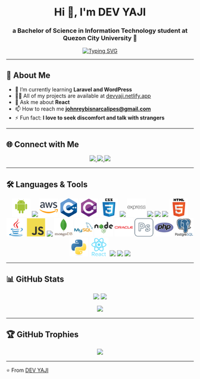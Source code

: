 <!-- Typing SVG Header -->
<h1 align="center">Hi 👋, I'm DEV YAJI</h1>
<h3 align="center"> a Bachelor of Science in Information Technology student at Quezon City University 🚀</h3>

<p align="center">
  <a href="https://git.io/typing-svg">
    <img src="https://readme-typing-svg.demolab.com?font=Fira+Code&size=22&duration=2500&pause=1000&color=00F700&center=true&vCenter=true&width=500&lines=An+aspiring+Full+Stack+Developer;An+aspiring+Software+Engineer;a+Lifelong+Learner;Always+Building+Cool+Things" alt="Typing SVG" />
  </a>
</p>

---

## 🌱 About Me  

- 🌱 I’m currently learning **Laravel and WordPress**  
- 👨‍💻 All of my projects are available at [devyaji.netlify.app](https://devyaji.netlify.app)  
- 💬 Ask me about **React**  
- 📫 How to reach me **johnreybisnarcalipes@gmail.com**  
- ⚡ Fun fact: **I love to seek discomfort and talk with strangers**  

---

## 🌐 Connect with Me  

<p align="center">
  <a href="https://twitter.com/jayeeboy" target="blank">
    <img src="https://img.shields.io/badge/Twitter-%231DA1F2.svg?logo=twitter&logoColor=white" />
  </a>
  <a href="https://fb.com/john rey" target="blank">
    <img src="https://img.shields.io/badge/Facebook-%231877F2.svg?logo=facebook&logoColor=white" />
  </a>
  <a href="https://instagram.com/devyaji_" target="blank">
    <img src="https://img.shields.io/badge/Instagram-%23E4405F.svg?logo=instagram&logoColor=white" />
  </a>
</p>

---

## 🛠️ Languages & Tools  

<p align="center">
  <a href="https://developer.android.com"><img src="https://raw.githubusercontent.com/devicons/devicon/master/icons/android/android-original-wordmark.svg" width="50"/></a>
  <a href="https://www.arduino.cc/"><img src="https://cdn.worldvectorlogo.com/logos/arduino-1.svg" width="50"/></a>
  <a href="https://aws.amazon.com"><img src="https://raw.githubusercontent.com/devicons/devicon/master/icons/amazonwebservices/amazonwebservices-original-wordmark.svg" width="50"/></a>
  <a href="https://www.w3schools.com/cpp/"><img src="https://raw.githubusercontent.com/devicons/devicon/master/icons/cplusplus/cplusplus-original.svg" width="50"/></a>
  <a href="https://www.w3schools.com/cs/"><img src="https://raw.githubusercontent.com/devicons/devicon/master/icons/csharp/csharp-original.svg" width="50"/></a>
  <a href="https://www.w3schools.com/css/"><img src="https://raw.githubusercontent.com/devicons/devicon/master/icons/css3/css3-original-wordmark.svg" width="50"/></a>
  <a href="https://www.djangoproject.com/"><img src="https://cdn.worldvectorlogo.com/logos/django.svg" width="50"/></a>
  <a href="https://expressjs.com"><img src="https://raw.githubusercontent.com/devicons/devicon/master/icons/express/express-original-wordmark.svg" width="50"/></a>
  <a href="https://www.figma.com/"><img src="https://www.vectorlogo.zone/logos/figma/figma-icon.svg" width="50"/></a>
  <a href="https://cloud.google.com"><img src="https://www.vectorlogo.zone/logos/google_cloud/google_cloud-icon.svg" width="50"/></a>
  <a href="https://git-scm.com/"><img src="https://www.vectorlogo.zone/logos/git-scm/git-scm-icon.svg" width="50"/></a>
  <a href="https://www.w3.org/html/"><img src="https://raw.githubusercontent.com/devicons/devicon/master/icons/html5/html5-original-wordmark.svg" width="50"/></a>
  <a href="https://www.java.com"><img src="https://raw.githubusercontent.com/devicons/devicon/master/icons/java/java-original.svg" width="50"/></a>
  <a href="https://developer.mozilla.org/en-US/docs/Web/JavaScript"><img src="https://raw.githubusercontent.com/devicons/devicon/master/icons/javascript/javascript-original.svg" width="50"/></a>
  <a href="https://mariadb.org/"><img src="https://www.vectorlogo.zone/logos/mariadb/mariadb-icon.svg" width="50"/></a>
  <a href="https://www.mongodb.com/"><img src="https://raw.githubusercontent.com/devicons/devicon/master/icons/mongodb/mongodb-original-wordmark.svg" width="50"/></a>
  <a href="https://www.mysql.com/"><img src="https://raw.githubusercontent.com/devicons/devicon/master/icons/mysql/mysql-original-wordmark.svg" width="50"/></a>
  <a href="https://nodejs.org"><img src="https://raw.githubusercontent.com/devicons/devicon/master/icons/nodejs/nodejs-original-wordmark.svg" width="50"/></a>
  <a href="https://www.oracle.com/"><img src="https://raw.githubusercontent.com/devicons/devicon/master/icons/oracle/oracle-original.svg" width="50"/></a>
  <a href="https://www.photoshop.com/en"><img src="https://raw.githubusercontent.com/devicons/devicon/master/icons/photoshop/photoshop-line.svg" width="50"/></a>
  <a href="https://www.php.net"><img src="https://raw.githubusercontent.com/devicons/devicon/master/icons/php/php-original.svg" width="50"/></a>
  <a href="https://www.postgresql.org"><img src="https://raw.githubusercontent.com/devicons/devicon/master/icons/postgresql/postgresql-original-wordmark.svg" width="50"/></a>
  <a href="https://www.python.org"><img src="https://raw.githubusercontent.com/devicons/devicon/master/icons/python/python-original.svg" width="50"/></a>
  <a href="https://reactjs.org/"><img src="https://raw.githubusercontent.com/devicons/devicon/master/icons/react/react-original-wordmark.svg" width="50"/></a>
  <a href="https://reactnative.dev/"><img src="https://reactnative.dev/img/header_logo.svg" width="50"/></a>
  <a href="https://tailwindcss.com/"><img src="https://www.vectorlogo.zone/logos/tailwindcss/tailwindcss-icon.svg" width="50"/></a>
  <a href="https://unity.com/"><img src="https://www.vectorlogo.zone/logos/unity3d/unity3d-icon.svg" width="50"/></a>
</p>

---

## 📊 GitHub Stats  

<p align="center">
  <img src="https://github-readme-stats.vercel.app/api?username=openyaji&show_icons=true&theme=radical" height="165"/>
  <img src="https://github-readme-streak-stats.herokuapp.com/?user=openyaji&theme=radical" height="165"/>
</p>

<p align="center">
  <img src="https://github-readme-stats.vercel.app/api/top-langs/?username=openyaji&layout=compact&theme=radical" height="165"/>
</p>

---

## 🏆 GitHub Trophies  

<p align="center">
  <img src="https://github-profile-trophy.vercel.app/?username=openyaji&theme=radical&no-frame=true&row=1&column=6" />
</p>

---

⭐️ From [DEV YAJI](https://github.com/openyaji)
